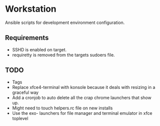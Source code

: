 Workstation
===========

Ansible scripts for development environment configuration.

## Requirements
* SSHD is enabled on target.
* requiretty is removed from the targets sudoers file.

## TODO
* Tags
* Replace xfce4-terminal with konsole because it deals with resizing in a graceful way
* Add a cronjob to auto delete all the crap chrome launchers that show up.
* Might need to touch helpers.rc file on new installs
* Use the exo- launchers for file manager and terminal emulator in xfce toplevel

